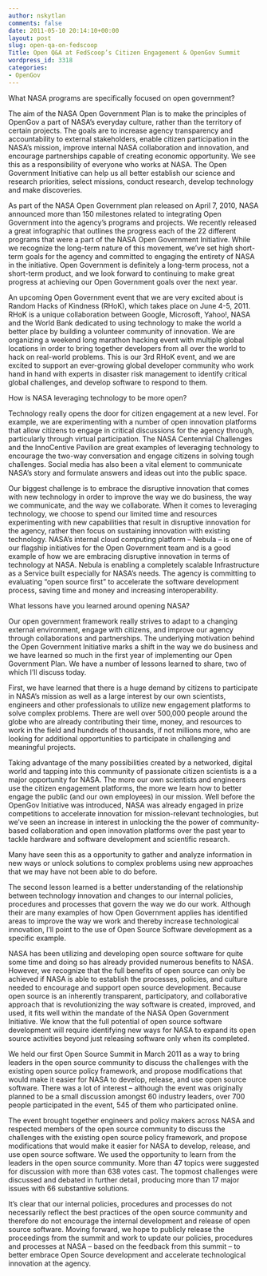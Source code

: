 ```yaml
---
author: nskytlan
comments: false
date: 2011-05-10 20:14:10+00:00
layout: post
slug: open-qa-on-fedscoop
Title: Open Q&A at FedScoop’s Citizen Engagement & OpenGov Summit
wordpress_id: 3318
categories:
- OpenGov
---
```


What NASA programs are specifically focused on open government?

The aim of the NASA Open Government Plan is to make the principles of OpenGov a part of NASA’s everyday culture, rather than the territory of certain projects. The goals are to increase agency transparency and accountability to external stakeholders, enable citizen participation in the NASA’s mission, improve internal NASA collaboration and innovation, and encourage partnerships capable of creating economic opportunity. We see this as a responsibility of everyone who works at NASA. The Open Government Initiative can help us all better establish our science and research priorities, select missions, conduct research, develop technology and make discoveries.

As part of the NASA Open Government plan released on April 7, 2010, NASA announced more than 150 milestones related to integrating Open Government into the agency’s programs and projects. We recently released a great infographic that outlines the progress each of the 22 different programs that were a part of the NASA Open Government Initiative. While we recognize the long-term nature of this movement, we’ve set high short-term goals for the agency and committed to engaging the entirety of NASA in the initiative. Open Government is definitely a long-term process, not a short-term product, and we look forward to continuing to make great progress at achieving our Open Government goals over the next year.

An upcoming Open Government event that we are very excited about is Random Hacks of Kindness (RHoK), which takes place on June 4-5, 2011. RHoK is a unique collaboration between Google, Microsoft, Yahoo!, NASA and the World Bank dedicated to using technology to make the world a better place by building a volunteer community of innovation. We are organizing a weekend long marathon hacking event with multiple global locations in order to bring together developers from all over the world to hack on real-world problems. This is our 3rd RHoK event, and we are excited to support an ever-growing global developer community who work hand in hand with experts in disaster risk management to identify critical global challenges, and develop software to respond to them.

How is NASA leveraging technology to be more open?

Technology really opens the door for citizen engagement at a new level. For example, we are experimenting with a number of open innovation platforms that allow citizens to engage in critical discussions for the agency through, particularly through virtual participation. The NASA Centennial Challenges and the InnoCentive Pavilion are great examples of leveraging technology to encourage the two-way conversation and engage citizens in solving tough challenges. Social media has also been a vital element to communicate NASA’s story and formulate answers and ideas out into the public space.

Our biggest challenge is to embrace the disruptive innovation that comes with new technology in order to improve the way we do business, the way we communicate, and the way we collaborate. When it comes to leveraging technology, we choose to spend our limited time and resources experimenting with new capabilities that result in disruptive innovation for the agency, rather then focus on sustaining innovation with existing technology. NASA’s internal cloud computing platform – Nebula – is one of our flagship initiatives for the Open Government team and is a good example of how we are embracing disruptive innovation in terms of technology at NASA. Nebula is enabling a completely scalable Infrastructure as a Service built especially for NASA’s needs. The agency is committing to evaluating “open source first” to accelerate the software development process, saving time and money and increasing interoperability.

What lessons have you learned around opening NASA?

Our open government framework really strives to adapt to a changing external environment, engage with citizens, and improve our agency through collaborations and partnerships. The underlying motivation behind the Open Government Initiative marks a shift in the way we do business and we have learned so much in the first year of implementing our Open Government Plan. We have a number of lessons learned to share, two of which I’ll discuss today.

First, we have learned that there is a huge demand by citizens to participate in NASA’s mission as well as a large interest by our own scientists, engineers and other professionals to utilize new engagement platforms to solve complex problems. There are well over 500,000 people around the globe who are already contributing their time, money, and resources to work in the field and hundreds of thousands, if not millions more, who are looking for additional opportunities to participate in challenging and meaningful projects.

Taking advantage of the many possibilities created by a networked, digital world and tapping into this community of passionate citizen scientists is a a major opportunity for NASA. The more our own scientists and engineers use the citizen engagement platforms, the more we learn how to better engage the public (and our own employees) in our mission. Well before the OpenGov Initiative was introduced, NASA was already engaged in prize competitions to accelerate innovation for mission-relevant technologies, but we’ve seen an increase in interest in unlocking the the power of community-based collaboration and open innovation platforms over the past year to tackle hardware and software development and scientific research.

Many have seen this as a opportunity to gather and analyze information in new ways or unlock solutions to complex problems using new approaches that we may have not been able to do before.

The second lesson learned is a better understanding of the relationship between technology innovation and changes to our internal policies, procedures and processes that govern the way we do our work. Although their are many examples of how Open Government applies has identified areas to improve the way we work and thereby increase technological innovation, I’ll point to the use of Open Source Software development as a specific example.

NASA has been utilizing and developing open source software for quite some time and doing so has already provided numerous benefits to NASA. However, we recognize that the full benefits of open source can only be achieved if NASA is able to establish the processes, policies, and culture needed to encourage and support open source development. Because open source is an inherently transparent, participatory, and collaborative approach that is revolutionizing the way software is created, improved, and used, it fits well within the mandate of the NASA Open Government Initiative. We know that the full potential of open source software development will require identifying new ways for NASA to expand its open source activities beyond just releasing software only when its completed.

We held our first Open Source Summit in March 2011 as a way to bring leaders in the open source community to discuss the challenges with the existing open source policy framework, and propose modifications that would make it easier for NASA to develop, release, and use open source software. There was a lot of interest – although the event was originally planned to be a small discussion amongst 60 industry leaders, over 700 people participated in the event, 545 of them who participated online.

The event brought together engineers and policy makers across NASA and respected members of the open source community to discuss the challenges with the existing open source policy framework, and propose modifications that would make it easier for NASA to develop, release, and use open source software. We used the opportunity to learn from the leaders in the open source community. More than 47 topics were suggested for discussion with more than 638 votes cast. The topmost challenges were discussed and debated in further detail, producing more than 17 major issues with 66 substantive solutions.

It’s clear that our internal policies, procedures and processes do not necessarily reflect the best practices of the open source community and therefore do not encourage the internal development and release of open source software. Moving forward, we hope to publicly release the proceedings from the summit and work to update our policies, procedures and processes at NASA – based on the feedback from this summit – to better embrace Open Source development and accelerate technological innovation at the agency.
